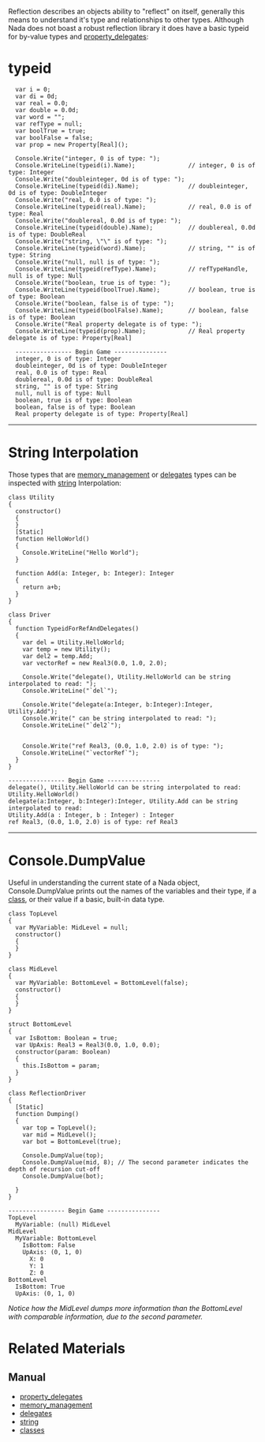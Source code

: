 Reflection describes an objects ability to "reflect" on itself, generally this means to understand it's type and relationships to other types. Although Nada does not boast a robust reflection library it does have a basic typeid for by-value types and [property_delegates](https://github.com/ZilchEngine/ZilchDocs/blob/master/zilch_editor_documentation/zeromanual/nada_in_zero/property_delegates.markdown):

 # typeid
```lang=csharp
  var i = 0;
  var di = 0d;
  var real = 0.0;
  var double = 0.0d;
  var word = "";
  var refType = null;
  var boolTrue = true;
  var boolFalse = false;
  var prop = new Property[Real]();        
  
  Console.Write("integer, 0 is of type: ");
  Console.WriteLine(typeid(i).Name);               // integer, 0 is of type: Integer
  Console.Write("doubleinteger, 0d is of type: ");
  Console.WriteLine(typeid(di).Name);              // doubleinteger, 0d is of type: DoubleInteger
  Console.Write("real, 0.0 is of type: ");
  Console.WriteLine(typeid(real).Name);            // real, 0.0 is of type: Real
  Console.Write("doublereal, 0.0d is of type: ");
  Console.WriteLine(typeid(double).Name);          // doublereal, 0.0d is of type: DoubleReal
  Console.Write("string, \"\" is of type: ");
  Console.WriteLine(typeid(word).Name);            // string, "" is of type: String
  Console.Write("null, null is of type: ");
  Console.WriteLine(typeid(refType).Name);         // refTypeHandle, null is of type: Null
  Console.Write("boolean, true is of type: ");
  Console.WriteLine(typeid(boolTrue).Name);        // boolean, true is of type: Boolean
  Console.Write("boolean, false is of type: ");
  Console.WriteLine(typeid(boolFalse).Name);       // boolean, false is of type: Boolean   
  Console.Write("Real property delegate is of type: "); 
  Console.WriteLine(typeid(prop).Name);            // Real property delegate is of type: Property[Real]
```


```name=Console Output
  ---------------- Begin Game ---------------
  integer, 0 is of type: Integer
  doubleinteger, 0d is of type: DoubleInteger
  real, 0.0 is of type: Real
  doublereal, 0.0d is of type: DoubleReal
  string, "" is of type: String
  null, null is of type: Null
  boolean, true is of type: Boolean
  boolean, false is of type: Boolean
  Real property delegate is of type: Property[Real]
```
--------------------
 # String Interpolation

Those types that are [memory_management](https://github.com/ZilchEngine/ZilchDocs/blob/master/zilch_editor_documentation/zeromanual/nada_in_zero/memory_management.markdown) or [delegates](https://github.com/ZilchEngine/ZilchDocs/blob/master/zilch_editor_documentation/zeromanual/nada_in_zero/delegates.markdown) types can be inspected with [string](https://github.com/ZilchEngine/ZilchDocs/blob/master/zilch_editor_documentation/zeromanual/nada_in_zero/nada_base_types/string.markdown) Interpolation:

```lang=csharp
class Utility
{
  constructor()
  {
  }
  [Static]
  function HelloWorld()
  {
    Console.WriteLine("Hello World");
  }
  
  function Add(a: Integer, b: Integer): Integer
  {
    return a+b;
  }
}

class Driver 
{
  function TypeidForRefAndDelegates()
  {
    var del = Utility.HelloWorld;
    var temp = new Utility();
    var del2 = temp.Add;
    var vectorRef = new Real3(0.0, 1.0, 2.0);

    Console.Write("delegate(), Utility.HelloWorld can be string interpolated to read: "); 
    Console.WriteLine("`del`");
    
    Console.Write("delegate(a:Integer, b:Integer):Integer, Utility.Add");
    Console.Write(" can be string interpolated to read: ");
    Console.WriteLine("`del2`");

    
    Console.Write("ref Real3, (0.0, 1.0, 2.0) is of type: ");
    Console.WriteLine("`vectorRef`");
  }
}
```


```name=Console Output
---------------- Begin Game ---------------
delegate(), Utility.HelloWorld can be string interpolated to read: Utility.HelloWorld()
delegate(a:Integer, b:Integer):Integer, Utility.Add can be string interpolated to read: 
Utility.Add(a : Integer, b : Integer) : Integer
ref Real3, (0.0, 1.0, 2.0) is of type: ref Real3
```
--------------

 # Console.DumpValue

Useful in understanding the current state of a Nada object, Console.DumpValue prints out the names of the variables and their type, if a [class](https://github.com/ZilchEngine/ZilchDocs/blob/master/zilch_editor_documentation/zeromanual/nada_in_zero/classes.markdown), or their value if a basic, built-in data type.

```lang=csharp
class TopLevel
{
  var MyVariable: MidLevel = null;
  constructor()
  {
  }
}

class MidLevel
{
  var MyVariable: BottomLevel = BottomLevel(false);
  constructor()
  {
  }
}

struct BottomLevel
{
  var IsBottom: Boolean = true;
  var UpAxis: Real3 = Real3(0.0, 1.0, 0.0);
  constructor(param: Boolean)
  {
    this.IsBottom = param;
  }
}
    
class ReflectionDriver
{
  [Static]
  function Dumping()
  {
    var top = TopLevel();
    var mid = MidLevel();
    var bot = BottomLevel(true);
    
    Console.DumpValue(top);
    Console.DumpValue(mid, 8); // The second parameter indicates the depth of recursion cut-off
    Console.DumpValue(bot);
    
  }
}
```

```name=Console Output
---------------- Begin Game ---------------
TopLevel
  MyVariable: (null) MidLevel
MidLevel
  MyVariable: BottomLevel
    IsBottom: False
    UpAxis: (0, 1, 0)
      X: 0
      Y: 1
      Z: 0
BottomLevel
  IsBottom: True
  UpAxis: (0, 1, 0)
```

*Notice how the MidLevel dumps more information than the BottomLevel with comparable information, due to the second parameter.*

 # Related Materials
 ## Manual

- [property_delegates](https://github.com/ZilchEngine/ZilchDocs/blob/master/zilch_editor_documentation/zeromanual/nada_in_zero/property_delegates.markdown)
- [memory_management](https://github.com/ZilchEngine/ZilchDocs/blob/master/zilch_editor_documentation/zeromanual/nada_in_zero/memory_management.markdown)
- [delegates](https://github.com/ZilchEngine/ZilchDocs/blob/master/zilch_editor_documentation/zeromanual/nada_in_zero/delegates.markdown)
- [string](https://github.com/ZilchEngine/ZilchDocs/blob/master/zilch_editor_documentation/zeromanual/nada_in_zero/nada_base_types/string.markdown)
- [classes](https://github.com/ZilchEngine/ZilchDocs/blob/master/zilch_editor_documentation/zeromanual/nada_in_zero/classes.markdown)
 

 